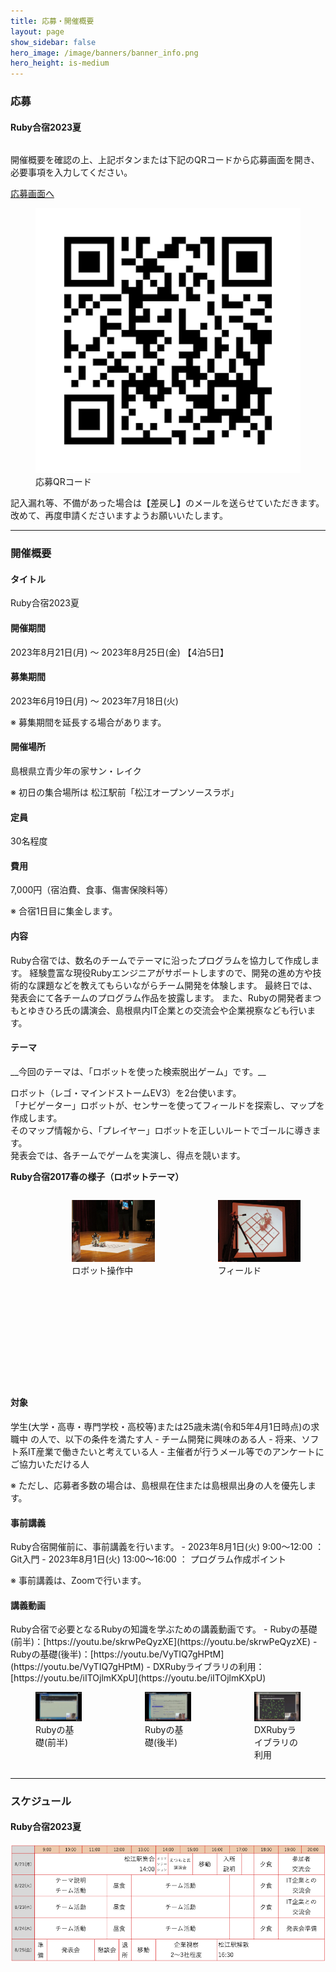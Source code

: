 ```yaml
---
title: 応募・開催概要
layout: page
show_sidebar: false
hero_image: /image/banners/banner_info.png
hero_height: is-medium
---
```


<h3 class="block">
  <span class="icon-text has-text-info-dark">
    <span class="icon">
      <i class="fas fa-file-alt"></i>
    </span>
    <span>応募</span>
  </span>
</h3>

<h4 class="has-text-danger-dark">Ruby合宿2023夏</h4>

<div class="columns is-centered">
  <div class="column is-12">
    <p class="has-text-centered">
      <span>開催概要を確認の上、上記ボタンまたは下記のQRコードから応募画面を開き、必要事項を入力してください。</span>
    </p>
    <p class="has-text-centered">
      <a class="button is-large is-rounded is-link" target="_blank" href="https://forms.gle/rJHVuDrVKUeuLkRY8">応募画面へ</a>
    </p>
    <div class="block has-text-centered">
      <figure class="image is-128x128 is-inline-block">
        <img src="/image/2023-summer/2023_summer_sf_barcode.png" alt="応募QRコード">
        <figcaption>
          応募QRコード
        </figcaption>
      </figure>
    </div>
    <div class="notification is-warning is-light">
      記入漏れ等、不備があった場合は【差戻し】のメールを送らせていただきます。改めて、再度申請くださいますようお願いいたします。
    </div>
  </div>
</div>

---

<h3 class="block" class="has-text-info-dark">
  <span class="icon-text">
    <span class="icon">
      <i class="fas fa-gem"></i>
    </span>
    <span>開催概要</span>
  </span>
</h3>

<h4 class="has-text-success-dark">タイトル</h4>
Ruby合宿2023夏

<h4 class="has-text-success-dark">開催期間</h4>
2023年8月21日(月) 〜 2023年8月25日(金) 【4泊5日】

<h4 class="has-text-success-dark">募集期間</h4>
2023年6月19日(月) 〜 2023年7月18日(火)

※ 募集期間を延長する場合があります。

<h4 class="has-text-success-dark">開催場所</h4>
島根県立青少年の家サン・レイク

※ 初日の集合場所は 松江駅前「松江オープンソースラボ」

<h4 class="has-text-success-dark">定員</h4>
30名程度  

<h4 class="has-text-success-dark">費用</h4>
7,000円（宿泊費、食事、傷害保険料等）

※ 合宿1日目に集金します。

<h4 class="has-text-success-dark">内容</h4>
Ruby合宿では、数名のチームでテーマに沿ったプログラムを協力して作成します。  
経験豊富な現役Rubyエンジニアがサポートしますので、開発の進め方や技術的な課題などを教えてもらいながらチーム開発を体験します。  
最終日では、発表会にて各チームのプログラム作品を披露します。  
また、Rubyの開発者まつもとゆきひろ氏の講演会、島根県内IT企業との交流会や企業視察なども行います。  

<h4 class="has-text-success-dark">テーマ</h4>
__今回のテーマは、「ロボットを使った検索脱出ゲーム」です。__

ロボット（レゴ・マインドストームEV3）を2台使います。  
「ナビゲーター」ロボットが、センサーを使ってフィールドを探索し、マップを作成します。  
そのマップ情報から、「プレイヤー」ロボットを正しいルートでゴールに導きます。  
発表会では、各チームでゲームを実演し、得点を競います。

__Ruby合宿2017春の様子（ロボットテーマ）__

<div class="columns">
  <div class="column">
    <figure class="image">
      <img src="/image/info/theme_1.jpg" alt="発表会ステージ">
      <figcaption>
        発表会ステージ
      </figcaption>
    </figure>
  </div>
  <div class="column">
    <figure class="image">
      <img src="/image/info/theme_2.jpg" alt="ロボット操作中">
      <figcaption>
        ロボット操作中
      </figcaption>
    </figure>
  </div>
  <div class="column">
    <figure class="image">
      <img src="/image/info/theme_3.jpg" alt="フィールド">
      <figcaption>
        フィールド
      </figcaption>
    </figure>
  </div>
</div> 

<h4 class="has-text-success-dark">対象</h4>
学生(大学・高専・専門学校・高校等)または25歳未満(令和5年4月1日時点)の求職中 の人で、以下の条件を満たす人  
- チーム開発に興味のある人
- 将来、ソフト系IT産業で働きたいと考えている人
- 主催者が行うメール等でのアンケートにご協力いただける人

※ ただし、応募者多数の場合は、島根県在住または島根県出身の人を優先します。

<h4 class="has-text-success-dark">事前講義</h4>
Ruby合宿開催前に、事前講義を行います。  
- 2023年8月1日(火) 9:00〜12:00 ： Git入門
- 2023年8月1日(火) 13:00〜16:00 ： プログラム作成ポイント

※ 事前講義は、Zoomで行います。

<h4 class="has-text-success-dark">講義動画</h4>
Ruby合宿で必要となるRubyの知識を学ぶための講義動画です。  
- Rubyの基礎(前半)：[https://youtu.be/skrwPeQyzXE](https://youtu.be/skrwPeQyzXE)
- Rubyの基礎(後半)：[https://youtu.be/VyTIQ7gHPtM](https://youtu.be/VyTIQ7gHPtM)
- DXRubyライブラリの利用：[https://youtu.be/iITOjlmKXpU](https://youtu.be/iITOjlmKXpU)

<div class="columns">
  <div class="column">
    <figure class="image">
      <img src="/image/info/ruby_lecture_1_tmb.png" alt="Rubyの基礎(前半)">
      <figcaption>
        Rubyの基礎(前半)
      </figcaption>
    </figure>
  </div>
  <div class="column">
    <figure class="image">
      <img src="/image/info/ruby_lecture_2_tmb.png" alt="Rubyの基礎(後半)">
      <figcaption>
        Rubyの基礎(後半)
      </figcaption>
    </figure>
  </div>
  <div class="column">
    <figure class="image">
      <img src="/image/info/dxruby_lecture_tmb.png" alt="DXRubyライブラリの利用">
      <figcaption>
        DXRubyライブラリの利用
      </figcaption>
    </figure>
  </div>
</div> 

---

<h3 class="block" class="has-text-info-dark">
  <span class="icon-text">
    <span class="icon">
      <i class="fas fa-calendar"></i>
    </span>
    <span>スケジュール</span>
  </span>
</h3>

<h4 class="has-text-danger-dark">Ruby合宿2023夏</h4>

![Ruby合宿2023夏スケジュール](/image/2023-summer/2023_summer_schedule.png "Ruby合宿2023夏スケジュール")
